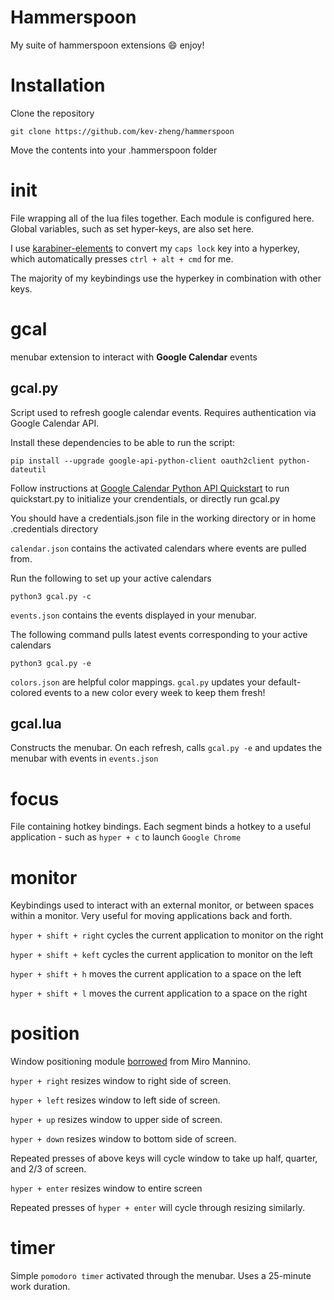 # Hammerspoon

My suite of hammerspoon extensions 😄 enjoy!

# Installation
Clone the repository

```
git clone https://github.com/kev-zheng/hammerspoon
```

Move the contents into your .hammerspoon folder

# init

File wrapping all of the lua files together. Each module is configured here. Global variables, such as set hyper-keys, are also set here.

I use [karabiner-elements](https://pqrs.org/osx/karabiner/) to convert my `caps lock` key into a hyperkey, which automatically presses `ctrl + alt + cmd` for me. 

The majority of my keybindings use the hyperkey in combination with other keys.

# gcal

menubar extension to interact with __Google Calendar__ events

## gcal.py

Script used to refresh google calendar events. Requires authentication via Google Calendar API.

Install these dependencies to be able to run the script:

```
pip install --upgrade google-api-python-client oauth2client python-dateutil
```

Follow instructions at [Google Calendar Python API Quickstart](https://developers.google.com/calendar/quickstart/python) to run quickstart.py to initialize your crendentials, or directly run gcal.py

You should have a credentials.json file in the working directory or in home .credentials directory

`calendar.json` contains the activated calendars where events are pulled from.

Run the following to set up your active calendars
```
python3 gcal.py -c
```

`events.json` contains the events displayed in your menubar.

The following command pulls latest events corresponding to your active calendars
```
python3 gcal.py -e
```

`colors.json` are helpful color mappings. `gcal.py` updates your default-colored events to a new color every week to keep them fresh!

## gcal.lua

Constructs the menubar. On each refresh, calls `gcal.py -e` and updates the menubar with events in `events.json`

# focus

File containing hotkey bindings. Each segment binds a hotkey to a useful application - such as `hyper + c` to launch `Google Chrome`

# monitor

Keybindings used to interact with an external monitor, or between spaces within a monitor. Very useful for moving applications back and forth.

`hyper + shift + right` cycles the current application to monitor on the right

`hyper + shift + keft` cycles the current application to monitor on the left

`hyper + shift + h` moves the current application to a space on the left

`hyper + shift + l` moves the current application to a space on the right

# position

Window positioning module [borrowed](https://gist.github.com/teknofire/a311390d0427c09e7be6044d09c8d372) from Miro Mannino.

`hyper + right` resizes window to right side of screen.

`hyper + left` resizes window to left side of screen.

`hyper + up` resizes window to upper side of screen.

`hyper + down` resizes window to bottom side of screen.

Repeated presses of above keys will cycle window to take up half, quarter, and 2/3 of screen.

`hyper + enter` resizes window to entire screen

Repeated presses of `hyper + enter` will cycle through resizing similarly.

# timer

Simple `pomodoro timer` activated through the menubar. Uses a 25-minute work duration.